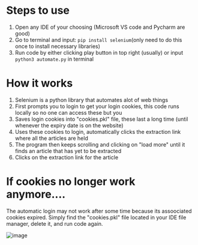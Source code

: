 # Steps to use

1. Open any IDE of your choosing (Microsoft VS code and Pycharm are good)
2. Go to terminal and input: `pip install selenium`(only need to do this once to install necessary libraries)
3. Run code by either clicking play button in top right (usually) or input `python3 automate.py` in terminal



# How it works

1. Selenium is a python library that automates alot of web things
2. First prompts you to login to get your login cookies, this code runs locally so no one can access these but you
3. Saves login cookies into "cookies.pkl" file, these last a long time (until whenever the expiry date is on the website)
4. Uses these cookies to login, automatically clicks the extraction link where all the articles are held
5. The program then keeps scrolling and clicking on "load more" until it finds an article that has yet to be extracted
6. Clicks on the extraction link for the article



# If cookies no longer work anymore....

The automatic login may not work after some time because its assoociated cookies expired. Simply find the "cookies.pkl" file located in your IDE file manager, delete it, and run code again.

![image](https://github.com/user-attachments/assets/3146dbb0-2ad6-4bf3-8a21-aa41638b5670)
